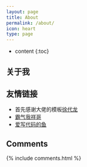 ```yaml
---
layout: page
title: About
permalink: /about/
icon: heart
type: page
---
```


* content
{:toc}

## 关于我


## 友情链接
* 首先感谢大佬的模板[徐代龙](https://github.com/xudailong)
* [霸气我祥哥](www.4each.cn)
* [爱写代码的鱼](http://www.turbomac.cn/)

## Comments

{% include comments.html %}
